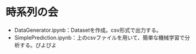 # 時系列の会
- DataGenerator.ipynb：Datasetを作成。csv形式で出力する。
- SimplePrediction.ipynb：上のcsvファイルを用いて、簡単な機械学習で分析する。ぴよぴよ
